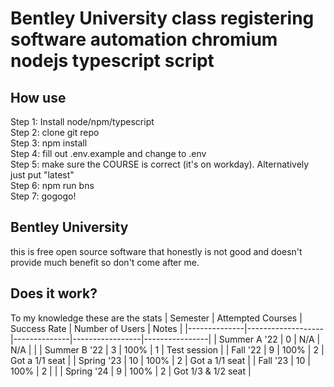 # Bentley University class registering software automation chromium nodejs typescript script

## How use
Step 1: Install node/npm/typescript\
Step 2: clone git repo\
Step 3: npm install\
Step 4: fill out .env.example and change to .env\
Step 5: make sure the COURSE is correct (it's on workday). Alternatively just put "latest"\
Step 6: npm run bns\
Step 7: gogogo!

## Bentley University 
this is free open source software that honestly is not good and doesn't provide much benefit so don't come after me.

## Does it work?
To my knowledge these are the stats
| Semester     | Attempted Courses | Success Rate | Number of Users | Notes          |
|--------------|-------------------|--------------|-----------------|----------------|
| Summer A '22 | 0                 | N/A          | N/A             |                |
| Summer B '22 | 3                 | 100%         | 1               | Test session   |
| Fall '22     | 9                 | 100%         | 2               | Got a 1/1 seat |
| Spring '23   | 10                | 100%         | 2               | Got a 1/1 seat |
| Fall '23     | 10                | 100%         | 2               |                |
| Spring '24   | 9                 | 100%         | 2               | Got 1/3 & 1/2 seat |
